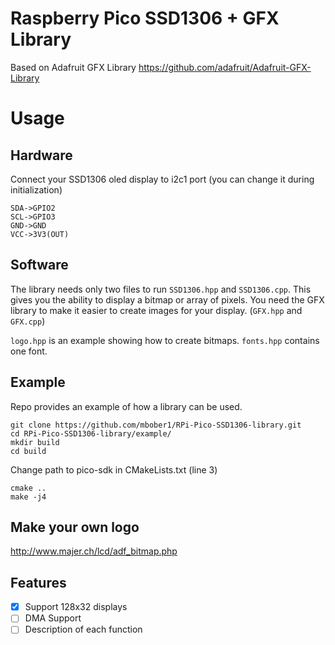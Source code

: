 # Raspberry Pico SSD1306 + GFX Library

Based on Adafruit GFX Library
https://github.com/adafruit/Adafruit-GFX-Library


# Usage

## Hardware
Connect your SSD1306 oled display to i2c1 port (you can change it during initialization)
```
SDA->GPIO2
SCL->GPIO3
GND->GND
VCC->3V3(OUT)
```

## Software
The library needs only two files to run `SSD1306.hpp` and `SSD1306.cpp`.
This gives you the ability to display a bitmap or array of pixels. 
You need the GFX library to make it easier to create images for your display. (`GFX.hpp` and `GFX.cpp`)

`logo.hpp` is an example showing how to create bitmaps.
`fonts.hpp` contains one font.

## Example
Repo provides an example of how a library can be used.

```
git clone https://github.com/mbober1/RPi-Pico-SSD1306-library.git
cd RPi-Pico-SSD1306-library/example/
mkdir build
cd build
```
Change path to pico-sdk in CMakeLists.txt (line 3)
```
cmake ..
make -j4
```

## Make your own logo
http://www.majer.ch/lcd/adf_bitmap.php

## Features
- [X] Support 128x32 displays
- [ ] DMA Support
- [ ] Description of each function
